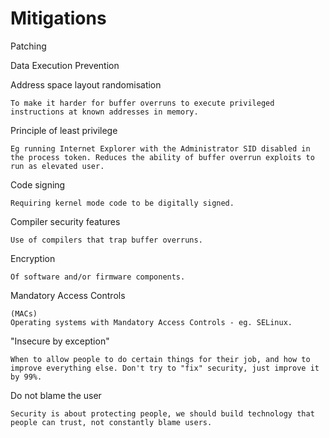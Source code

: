 # Mitigations

Patching

Data Execution Prevention

Address space layout randomisation

    To make it harder for buffer overruns to execute privileged instructions at known addresses in memory.

Principle of least privilege

    Eg running Internet Explorer with the Administrator SID disabled in the process token. Reduces the ability of buffer overrun exploits to run as elevated user.

Code signing

    Requiring kernel mode code to be digitally signed.

Compiler security features

    Use of compilers that trap buffer overruns.

Encryption

    Of software and/or firmware components.

Mandatory Access Controls

    (MACs)
    Operating systems with Mandatory Access Controls - eg. SELinux.

"Insecure by exception"

    When to allow people to do certain things for their job, and how to improve everything else. Don't try to "fix" security, just improve it by 99%.

Do not blame the user

    Security is about protecting people, we should build technology that people can trust, not constantly blame users.
